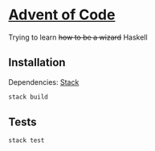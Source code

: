 # [Advent of Code](https://adventofcode.com/)

Trying to learn ~~how to be a wizard~~ Haskell

## Installation

Dependencies: [Stack](https://www.haskellstack.org/)

```sh
stack build
```

## Tests

```sh
stack test
```
